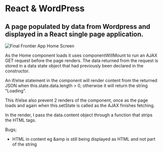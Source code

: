 # React & WordPress
## A page populated by data from Wordpress and displayed in a React single page application.

![Final Frontier App Home Screen](http://i.imgur.com/2BRgURd.png)

As the Home component loads it uses componentWillMount to run an AJAX GET request before the page renders. 
The data returned from the request is stored in a data state object that had previously been declared in the constructor. 

An if/else statement in the component will render content from the returned JSON when this.state.data.length > 0, otherwise it will return the string "Loading".

This if/else also prevent 2 renders of the component, once as the page loads and again when this.setState is called as the AJAX finishes fetching.

In the render, I pass the data.content object through a function that strips the HTML tags.



Bugs;
- HTML in content eg &amp is still being displayed as HTML and not part of the string
